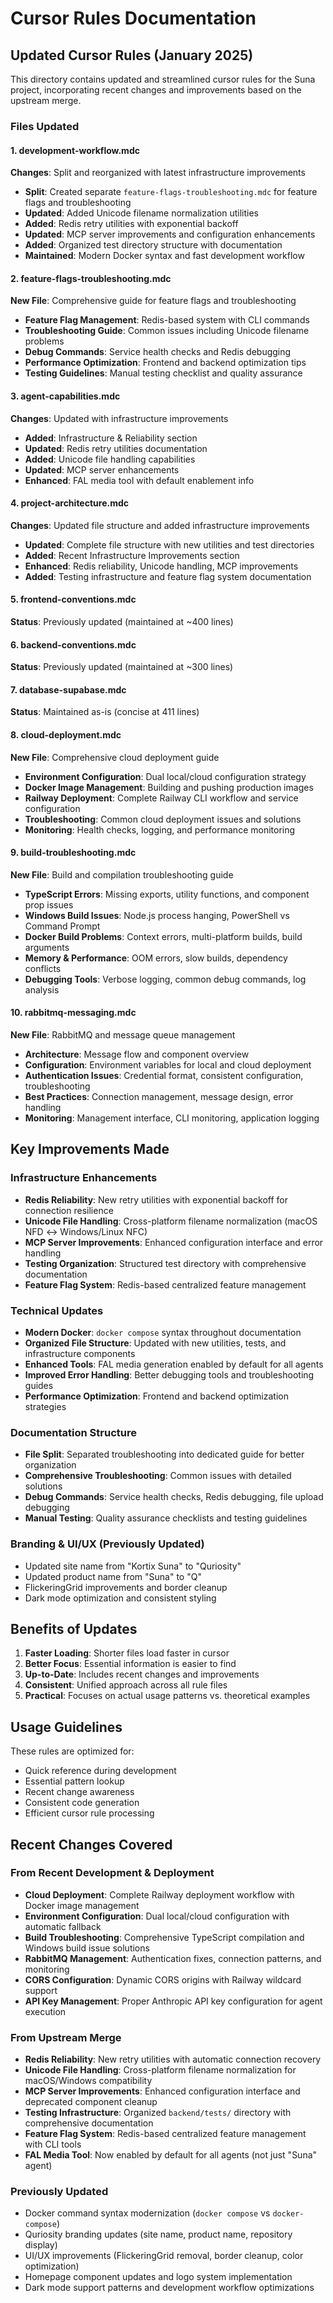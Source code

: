 # Cursor Rules Documentation

## Updated Cursor Rules (January 2025)

This directory contains updated and streamlined cursor rules for the Suna project, incorporating recent changes and improvements based on the upstream merge.

### Files Updated

#### 1. development-workflow.mdc
**Changes**: Split and reorganized with latest infrastructure improvements
- **Split**: Created separate `feature-flags-troubleshooting.mdc` for feature flags and troubleshooting
- **Updated**: Added Unicode filename normalization utilities
- **Added**: Redis retry utilities with exponential backoff
- **Updated**: MCP server improvements and configuration enhancements
- **Added**: Organized test directory structure with documentation
- **Maintained**: Modern Docker syntax and fast development workflow

#### 2. feature-flags-troubleshooting.mdc
**New File**: Comprehensive guide for feature flags and troubleshooting
- **Feature Flag Management**: Redis-based system with CLI commands
- **Troubleshooting Guide**: Common issues including Unicode filename problems
- **Debug Commands**: Service health checks and Redis debugging
- **Performance Optimization**: Frontend and backend optimization tips
- **Testing Guidelines**: Manual testing checklist and quality assurance

#### 3. agent-capabilities.mdc
**Changes**: Updated with infrastructure improvements
- **Added**: Infrastructure & Reliability section
- **Updated**: Redis retry utilities documentation
- **Added**: Unicode file handling capabilities
- **Updated**: MCP server enhancements
- **Enhanced**: FAL media tool with default enablement info

#### 4. project-architecture.mdc
**Changes**: Updated file structure and added infrastructure improvements
- **Updated**: Complete file structure with new utilities and test directories
- **Added**: Recent Infrastructure Improvements section
- **Enhanced**: Redis reliability, Unicode handling, MCP improvements
- **Added**: Testing infrastructure and feature flag system documentation

#### 5. frontend-conventions.mdc  
**Status**: Previously updated (maintained at ~400 lines)

#### 6. backend-conventions.mdc
**Status**: Previously updated (maintained at ~300 lines)

#### 7. database-supabase.mdc
**Status**: Maintained as-is (concise at 411 lines)

#### 8. cloud-deployment.mdc
**New File**: Comprehensive cloud deployment guide
- **Environment Configuration**: Dual local/cloud configuration strategy
- **Docker Image Management**: Building and pushing production images
- **Railway Deployment**: Complete Railway CLI workflow and service configuration
- **Troubleshooting**: Common cloud deployment issues and solutions
- **Monitoring**: Health checks, logging, and performance monitoring

#### 9. build-troubleshooting.mdc
**New File**: Build and compilation troubleshooting guide
- **TypeScript Errors**: Missing exports, utility functions, and component prop issues
- **Windows Build Issues**: Node.js process hanging, PowerShell vs Command Prompt
- **Docker Build Problems**: Context errors, multi-platform builds, build arguments
- **Memory & Performance**: OOM errors, slow builds, dependency conflicts
- **Debugging Tools**: Verbose logging, common debug commands, log analysis

#### 10. rabbitmq-messaging.mdc
**New File**: RabbitMQ and message queue management
- **Architecture**: Message flow and component overview
- **Configuration**: Environment variables for local and cloud deployment
- **Authentication Issues**: Credential format, consistent configuration, troubleshooting
- **Best Practices**: Connection management, message design, error handling
- **Monitoring**: Management interface, CLI monitoring, application logging

## Key Improvements Made

### Infrastructure Enhancements
- **Redis Reliability**: New retry utilities with exponential backoff for connection resilience
- **Unicode File Handling**: Cross-platform filename normalization (macOS NFD ↔ Windows/Linux NFC)
- **MCP Server Improvements**: Enhanced configuration interface and error handling
- **Testing Organization**: Structured test directory with comprehensive documentation
- **Feature Flag System**: Redis-based centralized feature management

### Technical Updates
- **Modern Docker**: `docker compose` syntax throughout documentation
- **Organized File Structure**: Updated with new utilities, tests, and infrastructure components
- **Enhanced Tools**: FAL media generation enabled by default for all agents
- **Improved Error Handling**: Better debugging tools and troubleshooting guides
- **Performance Optimization**: Frontend and backend optimization strategies

### Documentation Structure
- **File Split**: Separated troubleshooting into dedicated guide for better organization
- **Comprehensive Troubleshooting**: Common issues with detailed solutions
- **Debug Commands**: Service health checks, Redis debugging, file upload debugging
- **Manual Testing**: Quality assurance checklists and testing guidelines

### Branding & UI/UX (Previously Updated)
- Updated site name from "Kortix Suna" to "Quriosity"
- Updated product name from "Suna" to "Q"
- FlickeringGrid improvements and border cleanup
- Dark mode optimization and consistent styling

## Benefits of Updates

1. **Faster Loading**: Shorter files load faster in cursor
2. **Better Focus**: Essential information is easier to find
3. **Up-to-Date**: Includes recent changes and improvements
4. **Consistent**: Unified approach across all rule files
5. **Practical**: Focuses on actual usage patterns vs. theoretical examples

## Usage Guidelines

These rules are optimized for:
- Quick reference during development
- Essential pattern lookup
- Recent change awareness
- Consistent code generation
- Efficient cursor rule processing

## Recent Changes Covered

### From Recent Development & Deployment
- **Cloud Deployment**: Complete Railway deployment workflow with Docker image management
- **Environment Configuration**: Dual local/cloud configuration with automatic fallback
- **Build Troubleshooting**: Comprehensive TypeScript compilation and Windows build issue solutions
- **RabbitMQ Management**: Authentication fixes, connection patterns, and monitoring
- **CORS Configuration**: Dynamic CORS origins with Railway wildcard support
- **API Key Management**: Proper Anthropic API key configuration for agent execution

### From Upstream Merge
- **Redis Reliability**: New retry utilities with automatic connection recovery
- **Unicode File Handling**: Cross-platform filename normalization for macOS/Windows compatibility
- **MCP Server Improvements**: Enhanced configuration interface and deprecated component cleanup
- **Testing Infrastructure**: Organized `backend/tests/` directory with comprehensive documentation
- **Feature Flag System**: Redis-based centralized feature management with CLI tools
- **FAL Media Tool**: Now enabled by default for all agents (not just "Suna" agent)

### Previously Updated
- Docker command syntax modernization (`docker compose` vs `docker-compose`)
- Quriosity branding updates (site name, product name, repository display)
- UI/UX improvements (FlickeringGrid removal, border cleanup, color optimization)
- Homepage component updates and logo system implementation
- Dark mode support patterns and development workflow optimizations 